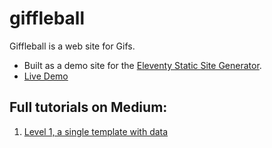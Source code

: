 # giffleball

Giffleball is a web site for Gifs.

* Built as a demo site for the [Eleventy Static Site Generator](https://github.com/11ty/eleventy).
* [Live Demo](https://11ty.github.io/giffleball/)

## Full tutorials on Medium:

1. [Level 1, a single template with data](https://medium.com/@11ty/making-a-simple-web-site-with-the-simplest-static-site-generator-level-1-7fc6febca1)
